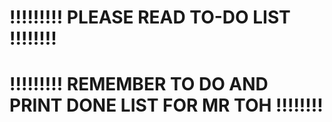 # !!!!!!!!! PLEASE READ TO-DO LIST !!!!!!!!
# !!!!!!!!! REMEMBER TO DO AND PRINT DONE LIST FOR MR TOH !!!!!!!!
